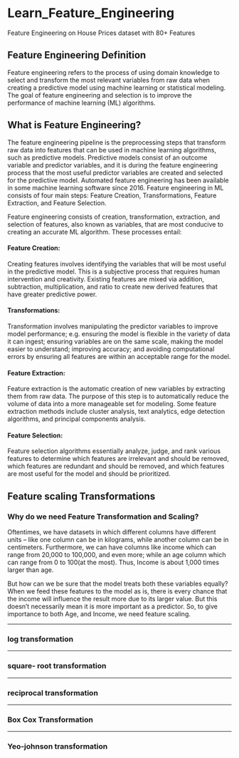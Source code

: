 # Learn_Feature_Engineering
Feature Engineering on House Prices dataset with 80+ Features

## Feature Engineering Definition
Feature engineering refers to the process of using domain knowledge to select and transform the most relevant variables from raw data when creating a predictive model using machine learning or statistical modeling. The goal of feature engineering and selection is to improve the performance of machine learning (ML) algorithms.

## What is Feature Engineering?
The feature engineering pipeline is the preprocessing steps that transform raw data into features that can be used in machine learning algorithms, such as predictive models. Predictive models consist of an outcome variable and predictor variables, and it is during the feature engineering process that the most useful predictor variables are created and selected for the predictive model. Automated feature engineering has been available in some machine learning software since 2016. Feature engineering in ML consists of four main steps: Feature Creation, Transformations, Feature Extraction, and Feature Selection.

Feature engineering consists of creation, transformation, extraction, and selection of features, also known as variables, that are most conducive to creating an accurate ML algorithm. These processes entail:

#### **Feature Creation:** 
Creating features involves identifying the variables that will be most useful in the predictive model. This is a subjective process that requires human intervention and creativity. Existing features are mixed via addition, subtraction, multiplication, and ratio to create new derived features that have greater predictive power.  
#### **Transformations:** 
Transformation involves manipulating the predictor variables to improve model performance; e.g. ensuring the model is flexible in the variety of data it can ingest; ensuring variables are on the same scale, making the model easier to understand; improving accuracy; and avoiding computational errors by ensuring all features are within an acceptable range for the model. 
#### **Feature Extraction:** 
Feature extraction is the automatic creation of new variables by extracting them from raw data. The purpose of this step is to automatically reduce the volume of data into a more manageable set for modeling. Some feature extraction methods include cluster analysis, text analytics, edge detection algorithms, and principal components analysis.
#### **Feature Selection:** 
Feature selection algorithms essentially analyze, judge, and rank various features to determine which features are irrelevant and should be removed, which features are redundant and should be removed, and which features are most useful for the model and should be prioritized.

## Feature scaling Transformations
### Why do we need Feature Transformation and Scaling?
Oftentimes, we have datasets in which different columns have different units – like one column can be in kilograms, while another column can be in centimeters. Furthermore, we can have columns like income which can range from 20,000 to 100,000, and even more; while an age column which can range from 0 to 100(at the most). Thus, Income is about 1,000 times larger than age.

But how can we be sure that the model treats both these variables equally? When we feed these features to the model as is, there is every chance that the income will influence the result more due to its larger value. But this doesn’t necessarily mean it is more important as a predictor. So, to give importance to both Age, and Income, we need feature scaling.
____
### log transformation

____
### square- root transformation

____
### reciprocal transformation

____
### Box Cox Transformation

____
### Yeo-johnson transformation

